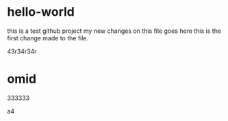# hello-world
this is a test github project
my new changes on this file goes here
this is the first change made to the file.

43r34r34r

omid
=======
333333




a4
